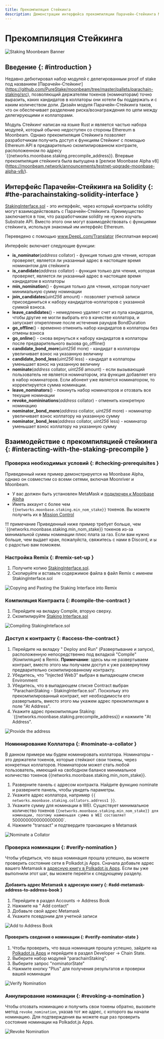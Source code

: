 ```yaml
---
title: Прекомпиляция Стейкинга
description: Демонстрации интерфейса прекомпиляции Парачейн-Стейкинга Moonbeam на основе Ethereum Solidity 
---
```


# Прекомпиляция Стейкинга

![Staking Moonbeam Banner](/images/staking/staking-precompile-banner.png)

## Введение {: #introduction } 

Недавно дебютировал набор модулей с делегированным proof of stake под названием [Парачейн-Стейкинг] (https://github.com/PureStake/moonbeam/tree/master/pallets/parachain-staking/src), позволяющий держателям токенов (номинаторам) точно выразить, каких кандидатов в коллаторы они хотели бы поддержать и с каким количеством доли. Дизайн модуля Парачейн-Стейкинга таков, что он обеспечивает разделение риска/вознаграждения по цепи между делегирующими и коллаторами.

Модуль Стейкинг написан на языке Rust и является частью набора модулей, который обычно недоступен со стороны Ethereum в Moonbeam. Однако прекомпиляция Стейкинга позволяет разработчикам получить доступ к функциям Стейкинг с помощью Ethereum API в предварительно скомпилированном контракте, расположенном по адресу `{{networks.moonbase.staking.precompile_address}}. Впервые прекомпиляция стейкинга была выпущена в [релизе Moonbase Alpha v8] (https://moonbeam.network/announcements/testnet-upgrade-moonbase-alpha-v8/).


## Интерфейс Парачейн-Стейкинга на Solidity {: #the-parachainstaking-solidity-interface } 

[StakingInterface.sol](https://github.com/PureStake/moonbeam/blob/master/precompiles/parachain-staking/StakingInterface.sol) - это интерфейс, через который контракты solidity могут взаимодействовать с Парачейн-Стейкинга. Преимущество заключается в том, что разработчикам solidity не нужно изучать Substrate API. Вместо этого они могут взаимодействовать с функциями стейкинга, используя знакомый им интерфейс Ethereum.

Переведено с помощью www.DeepL.com/Translator (бесплатная версия)

Интерфейс включает следующие функции:

  - **is_nominator**(*address* collator) - функция только для чтения, которая проверяет, является ли указанный адрес в настоящее время номинантом для стейкинга
 - **is_candidate**(*address* collator) - функция только для чтения, которая проверяет, является ли указанный адрес в настоящее время кандидатом в коллаторы
 - **min_nomination**() - функция только для чтения, которая получает минимальную сумму номинации
 - **join_candidates**(*uint256* amount) - позволяет учетной записи присоединиться к набору кандидатов-коллаторов с указанной суммой взноса.
 - **leave_candidates**() - немедленно удаляет счет из пула кандидатов, чтобы другие не могли выбрать его в качестве коллатора, и запускает открепление после истечения раундов BondDuration
 - **go_offline**() - временно отменить набор кандидатов в коллаторы без отмены взноса
 - **go_online**() - снова вернуться к набору кандидатов в коллаторы после предварительного вызова go_offline()
 - **candidate_bond_more**(*uint256* more) - кандидат в коллаторы увеличивает взнос на указанную величину
 - **candidate_bond_less**(*uint256* less) - кандидат в коллаторы уменьшает взнос на указанную величину
 - **nominate**(*address* collator, *uint256* amount) - если вызывающий пользователь не является номинатором, эта функция добавляет его в набор номинаторов. Если абонент уже является номинатором, то корректируется сумма номинации.
 - **leave_nominators**() - покинуть набор номинаторов и отозвать все текущие номинации
 - **revoke_nomininations**(*address* collator) - отменить конкретную номинацию
 - **nominator_bond_more**(*address* collator, *uint256* more) - номинатор увеличивает взнос  коллатору на указанную сумму
 - **nominator_bond_less**(*address* collator, *uint256* less) - номинатор уменьшает взнос  коллатору на указанную сумму

## Взаимодействие с прекомпиляцией стейкинга {: #interacting-with-the-staking-precompile } 

### Проверка необходимых условий {: #checking-prerequisites } 
Приведенный ниже пример демонстрируется на Moonbase Alpha, однако он совместим со всеми сетями, включая Moonriver и Moonbeam.

 - У вас должен быть установлен MetaMask и [подключен к Moonbase Alpha](/getting-started/moonbase/metamask/)
 - Иметь аккаунт с более чем `{{networks.moonbase.staking.min_nom_stake}}` токенов. Вы можете получить их в [Mission Control](/getting-started/moonbase/faucet/)

!!! примечание
    Приведенный ниже пример требует больше, чем `{{networks.moonbase.staking.min_nom_stake}} токенов из-за минимальной суммы номинации плюс плата за газ. Если вам нужно больше, чем выдает кран, пожалуйста, свяжитесь с нами в Discord, и ы с радостью вам поможем. 

### Настройка Remix {: #remix-set-up } 
1. Получите копию [StakingInterface.sol](https://github.com/PureStake/moonbeam/blob/master/precompiles/parachain-staking/StakingInterface.sol).
2. Скопируйте и вставьте содержимое файла в файл Remix с именем StakingInterface.sol

![Copying and Pasting the Staking Interface into Remix](/images/staking/staking-precompile-1.png)

### Компиляция Контракта {: #compile-the-contract } 
1. Перейдите на вкладку Compile, вторую сверху.
2. Скомпилируйте [Staking Interface.sol](https://github.com/PureStake/moonbeam/blob/master/precompiles/parachain-staking/StakingInterface.sol)

![Compiling StakingInteface.sol](/images/staking/staking-precompile-2.png)

### Доступ к контракту {: #access-the-contract } 
1. Перейдите на вкладку " Deploy and Run" (Развертывание и запуск), расположенную непосредственно под вкладкой "Compile" (Компиляция) в Remix. **Примечание**: здесь мы не развертываем контракт, вместо этого мы получаем доступ к уже развернутому предварительно скомпилированному контракту.
2. Убедитесь, что "Injected Web3" выбран в выпадающем списке Environment
3. Убедитесь, что в выпадающем списке Contract выбран "ParachainStaking - StakingInterface.sol". Поскольку это прекомпилированный контракт, нет необходимости его развертывать, вместо этого мы укажем адрес прекомпиляции в поле "At Address".
4. Укажите адрес прекомпиляции Staking: `{{networks.moonbase.staking.precompile_address}} и нажмите "At Address".

![Provide the address](/images/staking/staking-precompile-3.png)

### Номинирование Коллатора {: #nominate-a-collator } 
В данном примере мы будем номинировать коллатора. Номинаторы - это держатели токенов, которые стейкают свои токены, через конкретных коллаторов. Номинатором может стать любой пользователь, имеющий на свободном балансе минимальное количество токенов {{networks.moonbase.staking.min_nom_stake}}.

1. Разверните панель с адресом контракта. Найдите функцию nominate и разверните панель, чтобы увидеть параметры.
2. Укажите адрес коллатора, например `{{ networks.moonbase.staking.collators.address1 }}`.
3. Укажите сумму для номинации в WEI. Существует минимальное количество токенов `{{networks.moonbase.staking.min_nom_stake}} для номинации, поэтому наименьшая сумма в WEI составляет `5000000000000000000`.
4. Нажмите "transact" и подтвердите транзакцию в Metamask

![Nominate a Collator](/images/staking/staking-precompile-4.png)

### Проверка номинации {: #verify-nomination } 
Чтобы убедиться, что ваша номинация прошла успешно, вы можете проверить состояние сети в Polkadot.js Apps. Сначала добавьте адрес вашего Мetamask в [адресную книгу в Polkadot.js Apps](https://polkadot.js.org/apps/?rpc=wss%3A%2F%2Fwss.testnet.moonbeam.network#/addresses). Если вы уже выполнили этот шаг, вы можете перейти к следующему разделу.

#### Добавить адрес Metamask в адресную книгу {: #add-metamask-address-to-address-book } 
1. Перейдите в раздел Accounts -> Address Book 
2. Нажмите на " Add contact"
3. Добавьте свой адрес Metamask
4. Укажите псевдоним для учетной записи

![Add to Address Book](/images/staking/staking-precompile-5.png)

#### Проверить сведения о номинации {: #verify-nominator-state } 
1. Чтобы проверить, что ваша номинация прошла успешно, зайдите на [Polkadot.js Apps](https://polkadot.js.org/apps/?rpc=wss%3A%2F%2Fwss.testnet.moonbeam.network#/chainstate) и перейдите в раздел Developer -> Chain State.
2. Выберите набор модулей "parachainStaking".
3. Выберите запрос "nominatorState"
4. Нажмите кнопку "Plus" для получения результатов и проверки вашей номинации

![Verify Nomination](/images/staking/staking-precompile-6.png)

### Аннулирование номинации {: #revoking-a-nomination } 
Чтобы отозвать номинацию и получить свои токены обратно, вызовите метод `revoke_nomination`, указав тот же адрес, с которого вы начали номинацию. Для подтверждения вы можете еще раз проверить состояние номинации на Polkadot.js Apps.

![Revoke Nomination](/images/staking/staking-precompile-7.png)
